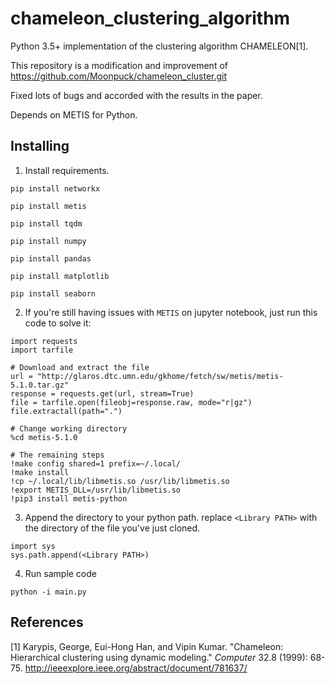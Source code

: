 # chameleon_clustering_algorithm
Python 3.5+ implementation of the clustering algorithm CHAMELEON[1].

This repository is a modification and improvement of https://github.com/Moonpuck/chameleon_cluster.git

Fixed lots of bugs and accorded with the results in the paper.

Depends on METIS for Python.

## Installing
1. Install requirements.

```
pip install networkx
```
```
pip install metis
```
```
pip install tqdm
```
```
pip install numpy
```
```
pip install pandas
```
```
pip install matplotlib
```
```
pip install seaborn
```
2. If you're still having issues with `METIS` on jupyter notebook, just run this code to solve it:
```
import requests
import tarfile

# Download and extract the file
url = "http://glaros.dtc.umn.edu/gkhome/fetch/sw/metis/metis-5.1.0.tar.gz"
response = requests.get(url, stream=True)
file = tarfile.open(fileobj=response.raw, mode="r|gz")
file.extractall(path=".")

# Change working directory
%cd metis-5.1.0

# The remaining steps
!make config shared=1 prefix=~/.local/
!make install
!cp ~/.local/lib/libmetis.so /usr/lib/libmetis.so
!export METIS_DLL=/usr/lib/libmetis.so
!pip3 install metis-python
```
3. Append the directory to your python path. replace `<Library PATH>` with the directory of the file you've just cloned.
```
import sys
sys.path.append(<Library PATH>)
```

4. Run sample code

```
python -i main.py
```

## References

[1] Karypis, George, Eui-Hong Han, and Vipin Kumar. "Chameleon: Hierarchical clustering using dynamic modeling." *Computer* 32.8 (1999): 68-75.
http://ieeexplore.ieee.org/abstract/document/781637/
